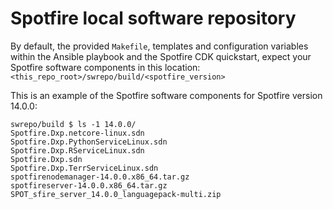 # Spotfire local software repository

By default, the provided `Makefile`, templates and configuration variables within the Ansible playbook and the Spotfire CDK quickstart, 
expect your Spotfire software components in this location: `<this_repo_root>/swrepo/build/<spotfire_version>` 

This is an example of the Spotfire software components for Spotfire version 14.0.0:

```
swrepo/build $ ls -1 14.0.0/
Spotfire.Dxp.netcore-linux.sdn
Spotfire.Dxp.PythonServiceLinux.sdn
Spotfire.Dxp.RServiceLinux.sdn
Spotfire.Dxp.sdn
Spotfire.Dxp.TerrServiceLinux.sdn
spotfirenodemanager-14.0.0.x86_64.tar.gz
spotfireserver-14.0.0.x86_64.tar.gz
SPOT_sfire_server_14.0.0_languagepack-multi.zip
```

